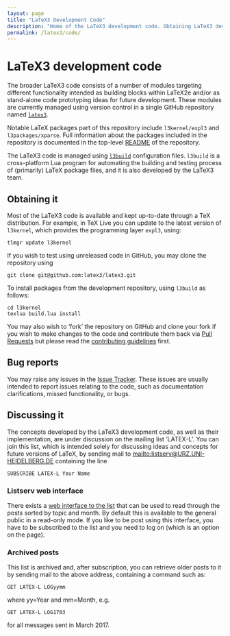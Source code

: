 ```yaml
---
layout: page
title: "LaTeX3 Development Code"
description: "Home of the LaTeX3 development code. Obtaining LaTeX3 development code and discussing it."
permalink: /latex3/code/
---
```


# LaTeX3 development code

The broader LaTeX3 code consists of a number of modules targeting different functionality intended as building blocks within LaTeX2e and/or as stand-alone code prototyping ideas for future development. These modules are currently managed using version control in a single GitHub repository named [`latex3`](https://github.com/latex3/latex3).

Notable LaTeX packages part of this repository include `l3kernel/expl3` and `l3packages/xparse`. Full information about the packages included in the repository is documented in the top-level [README](https://github.com/latex3/latex3/blob/master/README.md) of the repository.

The LaTeX3 code is managed using [`l3build`](https://github.com/latex3/l3build) configuration files. `l3build` is a cross-platform Lua program for automating the building and testing process of (primarily) LaTeX package files, and it is also developed by the LaTeX3 team.


## Obtaining it

Most of the LaTeX3 code is available and kept up-to-date through a TeX distribution. For example, in TeX Live you can update to the latest version of `l3kernel`, which provides the programming layer `expl3`, using:

    tlmgr update l3kernel

If you wish to test using unreleased code in GitHub, you may clone the repository using

    git clone git@github.com:latex3/latex3.git

To install packages from the development repository, using `l3build` as follows:

    cd l3kernel
    texlua build.lua install

You may also wish to ‘fork’ the repository on GitHub and clone your fork if you wish to make changes to the code and contribute them back via [Pull Requests](https://github.com/latex3/latex3/blob/master/CONTRIBUTING.md) but please read the [contributing guidelines](https://github.com/latex3/latex3/blob/master/CONTRIBUTING.md) first.


## Bug reports

You may raise any issues in the [Issue Tracker](https://github.com/latex3/latex3/issues). These issues are usually intended to report issues relating to the code, such as documentation clarifications, missed functionality, or bugs.


## Discussing it

The concepts developed by the LaTeX3 development code, as well as their implementation, are under discussion on the mailing list ‘LATEX-L’. You can join this list, which is intended solely for discussing ideas and concepts for future versions of LaTeX, by sending mail to <mailto:listserv@URZ.UNI-HEIDELBERG.DE> containing the line

    SUBSCRIBE LATEX-L Your Name

### Listserv web interface

There exists a [web interface to the
list](https://listserv.uni-heidelberg.de/cgi-bin/wa?A0=LATEX-L) that
can be used to read through the posts sorted by topic and month. By
default this is available to the general public in a read-only
mode. If you like to be post using this interface, you have to be
subscribed to the list and you need to log on (which is an option on
the page).


### Archived posts

This list is archived and, after subscription, you can retrieve older posts to it by sending mail to the above address, containing a command such as:

    GET LATEX-L LOGyymm

where yy=Year and mm=Month, e.g.

    GET LATEX-L LOG1703

for all messages sent in March 2017.




